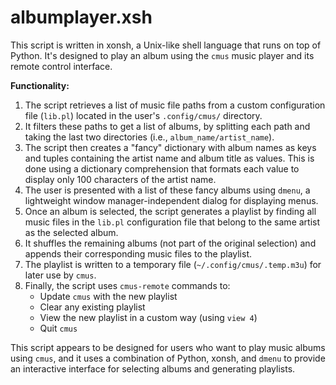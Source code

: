 # albumplayer.xsh

This script is written in xonsh, a Unix-like shell language that runs on top of Python. It's designed to play an album using the `cmus` music player and its remote control interface.

**Functionality:**

1. The script retrieves a list of music file paths from a custom configuration file (`lib.pl`) located in the user's `.config/cmus/` directory.
2. It filters these paths to get a list of albums, by splitting each path and taking the last two directories (i.e., `album_name/artist_name`).
3. The script then creates a "fancy" dictionary with album names as keys and tuples containing the artist name and album title as values. This is done using a dictionary comprehension that formats each value to display only 100 characters of the artist name.
4. The user is presented with a list of these fancy albums using `dmenu`, a lightweight window manager-independent dialog for displaying menus.
5. Once an album is selected, the script generates a playlist by finding all music files in the `lib.pl` configuration file that belong to the same artist as the selected album.
6. It shuffles the remaining albums (not part of the original selection) and appends their corresponding music files to the playlist.
7. The playlist is written to a temporary file (`~/.config/cmus/.temp.m3u`) for later use by `cmus`.
8. Finally, the script uses `cmus-remote` commands to:
	* Update `cmus` with the new playlist
	* Clear any existing playlist
	* View the new playlist in a custom way (using `view 4`)
	* Quit `cmus`

This script appears to be designed for users who want to play music albums using `cmus`, and it uses a combination of Python, xonsh, and `dmenu` to provide an interactive interface for selecting albums and generating playlists.